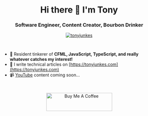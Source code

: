 <h1 align="center">Hi there 👋 I'm Tony</h1>
<h3 align="center">Software Engineer, Content Creator, Bourbon Drinker</h3>
<p align="center"> <a href="https://twitter.com/tonyjunkes" target="blank"><img src="https://img.shields.io/twitter/follow/tonyjunkes?logo=twitter&style=for-the-badge" alt="tonyjunkes" /></a></p>
<br/>

- 💬 Resident tinkerer of **CFML, JavaScript, TypeScript, and really whatever catches my interest!**
- 📝 I write technical articles on [https://tonyjunkes.com](https://tonyjunkes.com)
- 📹 [YouTube](https://www.youtube.com/c/TonyJunkes) content coming soon...

<br/>
<p align="center"><a href="https://www.buymeacoffee.com/tonyjunkes" target="_blank"><img src="https://cdn.buymeacoffee.com/buttons/v2/default-blue.png" alt="Buy Me A Coffee" style="height: 60px !important;width: 217px !important;" ></a></p>
